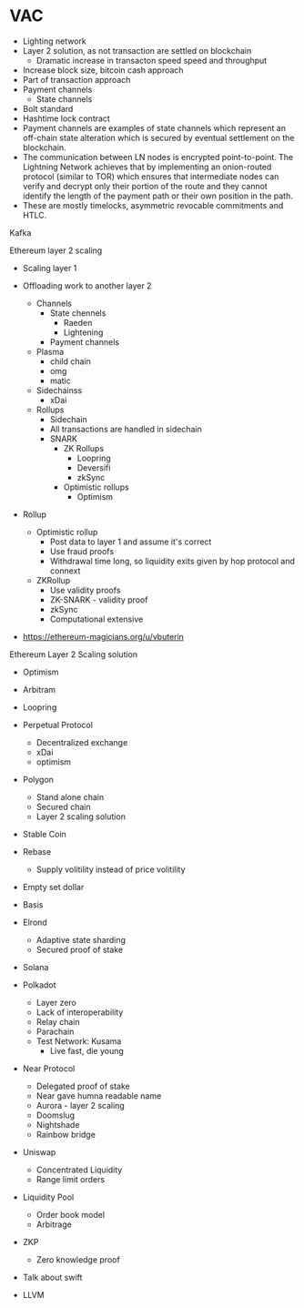 # VAC
- Lighting network
- Layer 2 solution, as not transaction are settled on blockchain 
    - Dramatic increase in transacton speed speed and throughput
- Increase block size, bitcoin cash approach
- Part of transaction approach
- Payment channels
    - State channels
- Bolt standard
- Hashtime lock contract
-  Payment channels are examples of state channels which represent an off-chain state alteration which is secured by eventual settlement on the blockchain.
- The communication between LN nodes is encrypted point-to-point. The Lightning Network achieves that by implementing an onion-routed protocol (similar to TOR) which ensures that intermediate nodes can verify and decrypt only their portion of the route and they cannot identify the length of the payment path or their own position in the path.
-  These are mostly timelocks, asymmetric revocable commitments and HTLC.

Kafka

Ethereum layer 2 scaling
- Scaling layer 1
- Offloading work to another layer 2
    - Channels
        - State chennels
            - Raeden
            - Lightening
        - Payment channels
    - Plasma 
        - child chain
        - omg
        - matic
    - Sidechainss
        - xDai
    - Rollups
        - Sidechain
        - All transactions are handled in sidechain
        - SNARK
            - ZK Rollups
                - Loopring
                - Deversifi
                - zkSync
            - Optimistic rollups
                - Optimism

- Rollup
    - Optimistic rollup
        - Post data to layer 1 and assume it's correct
        - Use fraud proofs
        - Withdrawal time long, so liquidity exits given by hop protocol and connext
    - ZKRollup
        - Use validity proofs
        - ZK-SNARK - validity proof
        - zkSync
        - Computational extensive
- https://ethereum-magicians.org/u/vbuterin

Ethereum Layer 2 Scaling solution
- Optimism
- Arbitram
- Loopring

- Perpetual Protocol
    - Decentralized exchange
    - xDai
    - optimism

- Polygon
    - Stand alone chain
    - Secured chain
    - Layer 2 scaling solution

- Stable Coin
- Rebase
    - Supply volitility instead of price volitility
- Empty set dollar
- Basis

- Elrond
    - Adaptive state sharding
    - Secured proof of stake
- Solana

- Polkadot
    - Layer zero
    - Lack of interoperability
    - Relay chain
    - Parachain
    - Test Network: Kusama
        - Live fast, die young

- Near Protocol
    - Delegated proof of stake
    - Near gave humna readable name
    - Aurora - layer 2 scaling
    - Doomslug
    - Nightshade
    - Rainbow bridge

- Uniswap
    - Concentrated Liquidity
    - Range limit orders

- Liquidity Pool
    - Order book model
    - Arbitrage

- ZKP  
    - Zero knowledge proof

- Talk about swift
- LLVM